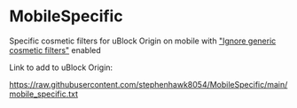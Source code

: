 # MobileSpecific
Specific cosmetic filters for uBlock Origin on mobile with ["Ignore generic cosmetic filters"](https://github.com/gorhill/uBlock/wiki/Dashboard:-Filter-lists#ignore-generic-cosmetic-filters) enabled

Link to add to uBlock Origin:

https://raw.githubusercontent.com/stephenhawk8054/MobileSpecific/main/mobile_specific.txt
